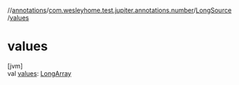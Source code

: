 //[annotations](../../../index.md)/[com.wesleyhome.test.jupiter.annotations.number](../index.md)/[LongSource](index.md)/[values](values.md)

# values

[jvm]\
val [values](values.md): [LongArray](https://kotlinlang.org/api/latest/jvm/stdlib/kotlin/-long-array/index.html)

